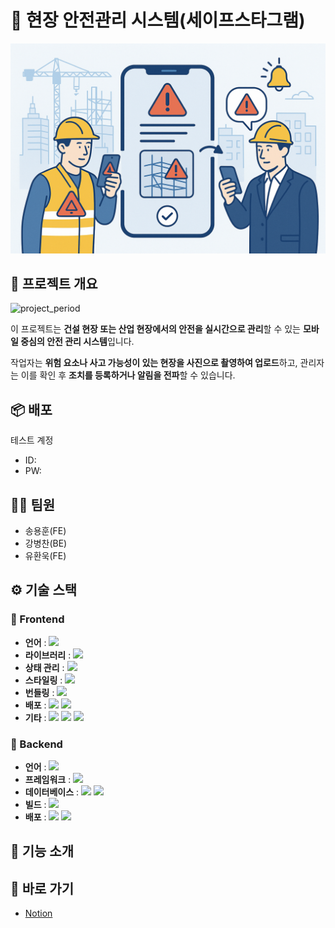 # 👷 현장 안전관리 시스템(세이프스타그램)

<div align="center">
<img src="https://github.com/SafeStarGram/.github/blob/main/profile/profileimgs/main.png" alt="메인" />
</div>

## 📝  프로젝트 개요
![project_period](https://img.shields.io/badge/Project%20Period-2025--08--04%20~%202025--09--28-FF7F4C)<br>

이 프로젝트는 **건설 현장 또는 산업 현장에서의 안전을 실시간으로 관리**할 수 있는 **모바일 중심의 안전 관리 시스템**입니다.

작업자는 **위험 요소나 사고 가능성이 있는 현장을 사진으로 촬영하여 업로드**하고, 관리자는 이를 확인 후 **조치를 등록하거나 알림을 전파**할 수 있습니다.

## 📦 배포

> 

테스트 계정

- ID: 
- PW: 

## 💁🏻 팀원
  - 송용훈(FE)
  - 강병찬(BE)
  - 유환욱(FE)

## ⚙️ 기술 스택
### 🎨 Frontend
- **언어** : <!-- JavaScript --><a href="https://www.ecma-international.org/"><img src="https://img.shields.io/badge/JavaScript-F7DF1E?style=flat&logo=JavaScript&logoColor=white" /></a>
- **라이브러리** : <!-- React --><a href="https://reactjs.org/"><img src="https://img.shields.io/badge/React-58B4CD?style=flat&logo=React&logoColor=white" /></a>
- **상태 관리** : <!-- Reducx --><a href="https://react-redux.js.org"><img src="https://img.shields.io/badge/Redux-764ABC?style=flat&logo=Redux&logoColor=white" /></a>
- **스타일링** : <!-- Tailwind CSS --><a href="https://tailwindcss.com"><img src="https://img.shields.io/badge/Tailwind-06B6D4?style=flat&logo=tailwindcss&logoColor=white" /></a>
- **번들링** : <!-- Vite --><a href="https://vitejs.dev/"><img src="https://img.shields.io/badge/Vite-646CFF?style=flat&logo=Vite&logoColor=white" /></a>
- **배포** : <!-- NGINX --><a href="https://www.nginx.com/"><img src="https://img.shields.io/badge/NGINX-009639?style=flat&logo=NGINX&logoColor=white" /></a> <!-- OCI --><a href="https://www.oracle.com/cloud/"><img src="https://img.shields.io/badge/OCI-F80000?style=flat&logo=Oracle&logoColor=white" /></a> 
- **기타** : <!-- React Router --><a href="https://reactrouter.com"><img src="https://img.shields.io/badge/React_Router-CA4245?style=flat&logo=React%20router&logoColor=white" /></a> <!-- React Query --><a href="https://tanstack.com/query/latest"><img src="https://img.shields.io/badge/React_Query-FF4154?style=flat&logo=React%20query&logoColor=white" /></a> <!-- React Hook Form --><a href="https://react-hook-form.com"><img src="https://img.shields.io/badge/React_Hook_Form-EC5990?style=flat&logo=React%20hook%20form&logoColor=white" /></a>
### 🔐 Backend
- **언어** : <!-- Java --><a href="https://www.java.com/"><img src="https://img.shields.io/badge/Java-3D82A1?style=flat&logo=Conda-Forge&logoColor=white" /></a>
- **프레임워크** : <!-- Spring Boot --><a href="https://spring.io/projects/spring-boot"><img src="https://img.shields.io/badge/Spring_boot-6DB33F?style=flat&logo=SpringBoot&logoColor=white" /></a> 
- **데이터베이스** : <!-- MySQL --><a href="https://www.mysql.com/"><img src="https://img.shields.io/badge/MySQL-4479A1?style=flat&logo=MySQL&logoColor=white" /></a>  <!-- Redis --><a href="https://redis.io"><img src="https://img.shields.io/badge/Redis-FF4438?style=flat&logo=Redis&logoColor=white" /></a>
- **빌드** : <!-- Gradle --><a href="https://gradle.org"><img src="https://img.shields.io/badge/Gradle-02303A?style=flat&logo=Gradle&logoColor=white" /></a>
- **배포** : <!-- NGINX --><a href="https://www.nginx.com/"><img src="https://img.shields.io/badge/NGINX-009639?style=flat&logo=NGINX&logoColor=white" /></a> <!-- OCI --><a href="https://www.oracle.com/cloud/"><img src="https://img.shields.io/badge/OCI-F80000?style=flat&logo=Oracle&logoColor=white" /></a> 


## 🧩 기능 소개

## 🔗 바로 가기
- [Notion](https://www.notion.so/2452bb8ee01780a68a07ea7925166b2e)
